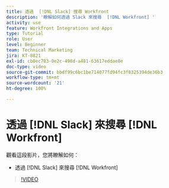 ```yaml
---
title: 透過  [!DNL Slack] 搜尋 Workfront
description: '瞭解如何透過 Slack 來搜尋  [!DNL Workfront] '
activity: use
feature: Workfront Integrations and Apps
type: Tutorial
role: User
level: Beginner
team: Technical Marketing
jira: KT-8821
exl-id: cb0ec783-0e2c-498d-a481-63617eddae8e
doc-type: video
source-git-commit: bbdf99c6bc1be714077fd94fc3f8325394de36b3
workflow-type: tm+mt
source-wordcount: '21'
ht-degree: 100%

---
```


# 透過 [!DNL Slack] 來搜尋 [!DNL Workfront]

觀看這段影片，您將瞭解如何：

* 透過 [!DNL Slack] 來搜尋 [!DNL Workfront]

>[!VIDEO](https://video.tv.adobe.com/v/3437524/?quality=12&learn=on&enablevpops=1&captions=chi_hant)
